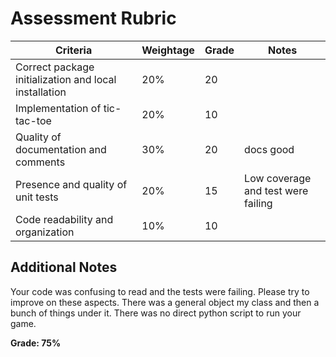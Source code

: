 # Assessment Rubric

| Criteria                                     | Weightage | Grade | Notes |
| -------------------------------------------- | --------- | ----- | ----- |
| Correct package initialization and local installation | 20%      |  20     |       |
| Implementation of tic-tac-toe                | 20%      |    10   |       |
| Quality of documentation and comments        | 30%      |  20     |  docs good     |
| Presence and quality of unit tests           | 20%      |     15  | Low coverage and test were failing      |
| Code readability and organization            | 10%      |     10  |       |

## Additional Notes

Your code was confusing to read and the tests were failing. Please try to improve on these aspects. There was a general object my class and then a bunch of things under it. There was no direct python script to run your game. 

**Grade: 75%**